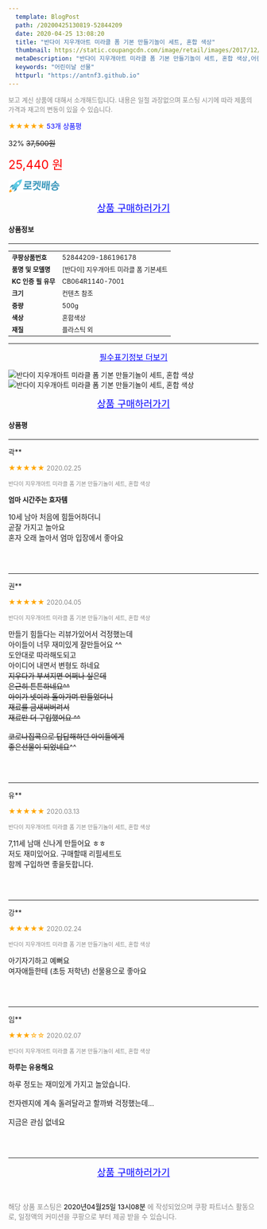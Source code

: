 ```yaml
---
  template: BlogPost
  path: /20200425130819-52844209
  date: 2020-04-25 13:08:20
  title: "반다이 지우개아트 미라클 폼 기본 만들기놀이 세트, 혼합 색상"
  thumbnail: https://static.coupangcdn.com/image/retail/images/2017/12/12/12/7/1860aae1-9a3d-4d37-b48d-ca0760a7cc1d.jpg
  metaDescription: "반다이 지우개아트 미라클 폼 기본 만들기놀이 세트, 혼합 색상,어린이날 선물"
  keywords: "어린이날 선물"
  httpurl: "https://antnf3.github.io"
---
```

  
<span style="color: #888;font-size:0.8rem">보고 계신 상품에 대해서 소개해드립니다.
내용은 일절 과장없으며 포스팅 시기에 따라 제품의 가격과 재고의 변동이 있을 수 있습니다.</span>
  
<span style="color: orange;">★★★★★</span> <span style="color: blue;font-size: 0.85rem;">53개 상품평</span>

<span style="font-size: 0.9rem">32%</span> <span style="font-size: 0.9rem">~~37,500원~~</span>

<span style="color: red;font-size: 1.5rem;">25,440 원</span>

![로켓배송](/assets/rocket_logo.png)

<p align="center"><a href="http://me2.do/xitPzedf" style="font-size: 1.2rem; color: blue;">상품 구매하러가기</a></p>

#### 상품정보

---

|                  |                       |
| ---------------- | --------------------- |
| **<span style="font-size:0.8rem;">쿠팡상품번호</span>** | <span style="font-size:0.8rem;">52844209-186196178</span> |
| **<span style="font-size:0.8rem;">품명 및 모델명</span>**    | <span style="font-size:0.8rem;">[반다이] 지우개아트 미라클 폼 기본세트</span>        |
| **<span style="font-size:0.8rem;">KC 인증 필 유무</span>**    | <span style="font-size:0.8rem;">CB064R1140-7001</span>        |
| **<span style="font-size:0.8rem;">크기</span>**    | <span style="font-size:0.8rem;">컨텐츠 참조</span>        |
| **<span style="font-size:0.8rem;">중량</span>**    | <span style="font-size:0.8rem;">500g</span>        |
| **<span style="font-size:0.8rem;">색상</span>**    | <span style="font-size:0.8rem;">혼합색상</span>        |
| **<span style="font-size:0.8rem;">재질</span>**    | <span style="font-size:0.8rem;">플라스틱 외</span>        |








---

<p align="center"><a href="http://me2.do/xitPzedf" style="font-size: 1rem; color: blue;">필수표기정보 더보기</a></p>

![반다이 지우개아트 미라클 폼 기본 만들기놀이 세트, 혼합 색상](http://thumbnail10.coupangcdn.com/thumbnails/remote/q89/image/retail/images/2017/12/12/14/4/ff133f77-4b53-46ee-b228-54c8656f8566.jpg)
![반다이 지우개아트 미라클 폼 기본 만들기놀이 세트, 혼합 색상](http://thumbnail7.coupangcdn.com/thumbnails/remote/q89/image/retail/images/2017/12/12/14/5/ef428297-6bad-410a-a4b6-2700f3e2b46d.jpg)

<p align="center"><a href="http://me2.do/xitPzedf" style="font-size: 1.2rem; color: blue;">상품 구매하러가기</a></p>

#### 상품평
  
---
  
곽**
    
<span style="color: orange;">★★★★★</span> <span style="font-size:0.8rem;color: #888;">2020.02.25</span>
    
<span style="color: #888;font-size:0.7rem">반다이 지우개아트 미라클 폼 기본 만들기놀이 세트, 혼합 색상</span>
    
<span style="font-size:0.85rem">**엄마 시간주는 효자템**</span>
    
<span style="font-size: 0.9rem;">10세 남아 처음에 힘들어하더니<br/>곧잘 가지고 놀아요<br/>혼자 오래 놀아서 엄마 입장에서 좋아요</span>
    
<br>
<br>

---
  
권**
    
<span style="color: orange;">★★★★★</span> <span style="font-size:0.8rem;color: #888;">2020.04.05</span>
    
<span style="color: #888;font-size:0.7rem">반다이 지우개아트 미라클 폼 기본 만들기놀이 세트, 혼합 색상</span>
    

    
<span style="font-size: 0.9rem;">만들기 힘들다는 리뷰가있어서 걱정했는데<br/>아이들이 너무 재미있게 잘만들어요 ^^<br/>도안대로 따라해도되고<br/>아이디어 내면서 변형도 하네요~~<br/>지우다가 부셔지면 어쩌나 싶은데<br/>은근히 튼튼하네요^^<br/>아이가 넷이라 돌아가며 만들었더니<br/>재료를 금새써버려서<br/>재료만 더 구입했어요 ^^<br/><br/>코로나집콕으로 답답해하던 아이들에게<br/>좋은선물이 되었네요~~^^</span>
    
<br>
<br>

---
  
유**
    
<span style="color: orange;">★★★★★</span> <span style="font-size:0.8rem;color: #888;">2020.03.13</span>
    
<span style="color: #888;font-size:0.7rem">반다이 지우개아트 미라클 폼 기본 만들기놀이 세트, 혼합 색상</span>
    

    
<span style="font-size: 0.9rem;">7,11세 남매 신나게 만들어요 ㅎㅎ<br/>저도 재미있어요. 구매할때 리필세트도<br/>함께 구입하면 좋을듯합니다.</span>
    
<br>
<br>

---
  
강**
    
<span style="color: orange;">★★★★★</span> <span style="font-size:0.8rem;color: #888;">2020.02.24</span>
    
<span style="color: #888;font-size:0.7rem">반다이 지우개아트 미라클 폼 기본 만들기놀이 세트, 혼합 색상</span>
    

    
<span style="font-size: 0.9rem;">아기자기하고 예뻐요<br/>여자애들한테 (초등 저학년) 선물용으로 좋아요</span>
    
<br>
<br>

---
  
임**
    
<span style="color: orange;">★★★☆☆</span> <span style="font-size:0.8rem;color: #888;">2020.02.07</span>
    
<span style="color: #888;font-size:0.7rem">반다이 지우개아트 미라클 폼 기본 만들기놀이 세트, 혼합 색상</span>
    
<span style="font-size:0.85rem">**하루는 유용해요**</span>
    
<span style="font-size: 0.9rem;">하루 정도는 재미있게 가지고 놀았습니다. <br/><br/>전자렌지에 계속 돌려달라고 할까봐 걱정했는데...<br/><br/>지금은 관심 없네요</span>
    
<br>
<br>


  
---
  
<p align="center"><a href="http://me2.do/xitPzedf" style="font-size: 1.2rem; color: blue;">상품 구매하러가기</a></p>
  
<br>
  
<span style="font-size: 0.85rem; color: #888;">해당 상품 포스팅은 <span style="color: #000;"> 2020년04월25일 13시08분 </span> 에 작성되었으며 쿠팡 파트너스 활동으로, 일정액의 커미션을 쿠팡으로 부터 제공 받을 수 있습니다.</span>